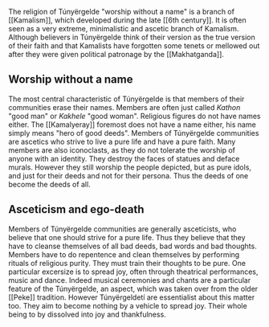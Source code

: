 The religion of Túnyërgelde "worship without a name" is a branch of [[Kamalism]], which developed during the late [[6th century]]. It is often seen as a very extreme, minimalistic and ascetic branch of Kamalism. Although believers in Túnyërgelde think of their version as the true version of their faith and that Kamalists have forgotten some tenets or mellowed out after they were given political patronage by the [[Makhatganda]]. 

## Worship without a name
The most central characteristic of Túnyërgelde is that members of their communities erase their names. Members are often just called *Kathon* "good man" or *Kakhele* "good woman". Religious figures do not have names either. The [[Kamalyeray]] foremost does not have a name either, his name simply means "hero of good deeds". Members of Túnyërgelde communities are ascetics who strive to live a pure life and have a pure faith. Many members are also iconoclasts, as they do not tolerate the worship of anyone with an identity. They destroy the faces of statues and deface murals. However they still worship the people depicted, but as pure idols, and just for their deeds and not for their persona. Thus the deeds of one become the deeds of all. 

## Asceticism and ego-death 
Members of Túnyërgelde communities are generally asceticists, who believe that one should strive for a pure life. Thus they believe that they have to cleanse themselves of all bad deeds, bad words and bad thoughts. Members have to do repentence and clean themselves by performing rituals of religious purity. They must train their thoughts to be pure. One particular excersize is to spread joy, often through theatrical performances, music and dance. Indeed musical ceremonies and chants are a particular feature of the Túnyërgelde, an aspect, which was taken over from the older [[Peke]] tradition. However Túnyërgeldetí are essentialist about this matter too. They aim to become nothing by a vehicle to spread joy. Their whole being to by dissolved into joy and thankfulness. 